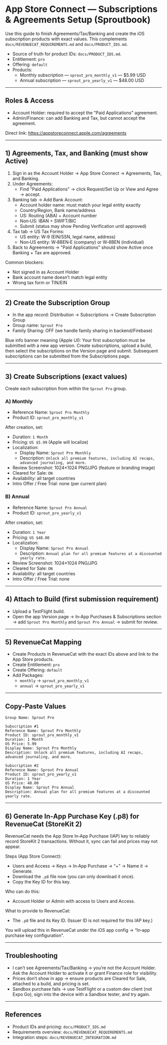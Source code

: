 # App Store Connect — Subscriptions & Agreements Setup (Sproutbook)

Use this guide to finish Agreements/Tax/Banking and create the iOS subscription products with exact values. This complements `docs/REVENUECAT_REQUIREMENTS.md` and `docs/PRODUCT_IDS.md`.

- Source of truth for product IDs: `docs/PRODUCT_IDS.md`.
- Entitlement: `pro`
- Offering: `default`
- Products:
  - Monthly subscription — `sprout_pro_monthly_v1` — $5.99 USD
  - Annual subscription — `sprout_pro_yearly_v1` — $48.00 USD

---

## Roles & Access

- Account Holder: required to accept the "Paid Applications" agreement.
- Admin/Finance: can add Banking and Tax, but cannot accept the agreement.

Direct link: https://appstoreconnect.apple.com/agreements

---

## 1) Agreements, Tax, and Banking (must show Active)

1) Sign in as the Account Holder → App Store Connect → Agreements, Tax, and Banking.
2) Under Agreements:
   - Find "Paid Applications" → click Request/Set Up or View and Agree → accept.
3) Banking tab → Add Bank Account:
   - Account holder name: must match your legal entity exactly
   - Country/Region, Bank name/address
   - US: Routing (ABA) + Account number
   - Non‑US: IBAN + SWIFT/BIC
   - Submit (status may show Pending Verification until approved)
4) Tax tab → US Tax Forms:
   - US entity: W‑9 (EIN/SSN, legal name, address)
   - Non‑US entity: W‑8BEN‑E (company) or W‑8BEN (individual)
5) Back to Agreements → "Paid Applications" should show Active once Banking + Tax are approved.

Common blockers:
- Not signed in as Account Holder
- Bank account name doesn’t match legal entity
- Wrong tax form or TIN/EIN

---

## 2) Create the Subscription Group

- In the app record: Distribution → Subscriptions → Create Subscription Group
- Group name: `Sprout Pro`
- Family Sharing: OFF (we handle family sharing in backend/Firebase)

Blue info banner meaning (Apple UI): Your first subscription must be submitted with a new app version. Create subscriptions, upload a build, then select the subscriptions on the Version page and submit. Subsequent subscriptions can be submitted from the Subscriptions page.

---

## 3) Create Subscriptions (exact values)

Create each subscription from within the `Sprout Pro` group.

### A) Monthly
- Reference Name: `Sprout Pro Monthly`
- Product ID: `sprout_pro_monthly_v1`

After creation, set:
- Duration: `1 Month`
- Pricing: `US $5.99` (Apple will localize)
- Localization:
  - Display Name: `Sprout Pro Monthly`
  - Description: `Unlock all premium features, including AI recaps, advanced journaling, and more.`
- Review Screenshot: 1024×1024 PNG/JPG (feature or branding image)
- Cleared for Sale: `ON`
- Availability: all target countries
- Intro Offer / Free Trial: none (per current plan)

### B) Annual
- Reference Name: `Sprout Pro Annual`
- Product ID: `sprout_pro_yearly_v1`

After creation, set:
- Duration: `1 Year`
- Pricing: `US $48.00`
- Localization:
  - Display Name: `Sprout Pro Annual`
  - Description: `Annual plan for all premium features at a discounted yearly rate.`
- Review Screenshot: 1024×1024 PNG/JPG
- Cleared for Sale: `ON`
- Availability: all target countries
- Intro Offer / Free Trial: none

---

## 4) Attach to Build (first submission requirement)

- Upload a TestFlight build.
- Open the app Version page → In‑App Purchases & Subscriptions section → add `Sprout Pro Monthly` and `Sprout Pro Annual` → submit for review.

---

## 5) RevenueCat Mapping

- Create Products in RevenueCat with the exact IDs above and link to the App Store products.
- Create Entitlement: `pro`
- Create Offering: `default`
- Add Packages:
  - `monthly` → `sprout_pro_monthly_v1`
  - `annual` → `sprout_pro_yearly_v1`

---

## Copy‑Paste Values

```
Group Name: Sprout Pro

Subscription #1
Reference Name: Sprout Pro Monthly
Product ID: sprout_pro_monthly_v1
Duration: 1 Month
US Price: 5.99
Display Name: Sprout Pro Monthly
Description: Unlock all premium features, including AI recaps, advanced journaling, and more.

Subscription #2
Reference Name: Sprout Pro Annual
Product ID: sprout_pro_yearly_v1
Duration: 1 Year
US Price: 48.00
Display Name: Sprout Pro Annual
Description: Annual plan for all premium features at a discounted yearly rate.
```

---

## 6) Generate In‑App Purchase Key (.p8) for RevenueCat (StoreKit 2)

RevenueCat needs the App Store In‑App Purchase (IAP) key to reliably record StoreKit 2 transactions. Without it, sync can fail and prices may not appear.

Steps (App Store Connect):
- Users and Access → Keys → In‑App Purchase → “+” → Name it → Generate.
- Download the `.p8` file now (you can only download it once).
- Copy the Key ID for this key.

Who can do this:
- Account Holder or Admin with access to Users and Access.

What to provide to RevenueCat:
- The `.p8` file and its Key ID. (Issuer ID is not required for this IAP key.)

You will upload this in RevenueCat under the iOS app config → “In‑app purchase key configuration”.

---

## Troubleshooting

- I can’t see Agreements/Tax/Banking → you’re not the Account Holder. Ask the Account Holder to activate it or grant Finance role for visibility.
- Prices don’t show in app → ensure products are Cleared for Sale, attached to a build, and pricing is set.
- Sandbox purchase fails → use TestFlight or a custom dev client (not Expo Go), sign into the device with a Sandbox tester, and try again.

---

## References

- Product IDs and pricing: `docs/PRODUCT_IDS.md`
- Requirements overview: `docs/REVENUECAT_REQUIREMENTS.md`
- Integration steps: `docs/REVENUECAT_INTEGRATION.md`
